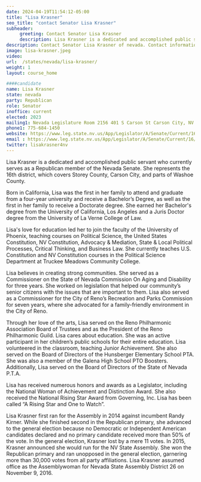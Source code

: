 ```yaml
---
date: 2024-04-19T11:54:12-05:00
title: "Lisa Krasner"
seo_title: "contact Senator Lisa Krasner"
subheader:
     greeting: Contact Senator Lisa Krasner
     description: Lisa Krasner is a dedicated and accomplished public servant who currently serves as a Republican member of the Nevada Senate. She represents the 16th district, which covers Storey County, Carson City, and parts of Washoe County.
description: Contact Senator Lisa Krasner of nevada. Contact information for Lisa Krasner includes email address, phone number, and mailing address.
image: lisa-krasner.jpeg
video:
url:  /states/nevada/lisa-krasner/
weight: 1
layout: course_home

####candidate
name: Lisa Krasner
state: nevada
party: Republican
role: Senator
inoffice: current
elected: 2023
mailing1: Nevada Legislature Room 2156 401 S Carson St Carson City, NV 89701-4747
phone1: 775-684-1450
website: https://www.leg.state.nv.us/App/Legislator/A/Senate/Current/16/
email : https://www.leg.state.nv.us/App/Legislator/A/Senate/Current/16/
twitter: lisakrasner4nv
---
```


Lisa Krasner is a dedicated and accomplished public servant who currently serves as a Republican member of the Nevada Senate. She represents the 16th district, which covers Storey County, Carson City, and parts of Washoe County.

Born in California, Lisa was the first in her family to attend and graduate from a four-year university and receive a Bachelor’s Degree, as well as the first in her family to receive a Doctorate degree. She earned her Bachelor's degree from the University of California, Los Angeles and a Juris Doctor degree from the University of La Verne College of Law.

Lisa's love for education led her to join the faculty of the University of Phoenix, teaching courses on Political Science, the United States Constitution, NV Constitution, Advocacy & Mediation, State & Local Political Processes, Critical Thinking, and Business Law. She currently teaches U.S. Constitution and NV Constitution courses in the Political Science Department at Truckee Meadows Community College.

Lisa believes in creating strong communities. She served as a Commissioner on the State of Nevada Commission On Aging and Disability for three years. She worked on legislation that helped our community’s senior citizens with the issues that are important to them. Lisa also served as a Commissioner for the City of Reno’s Recreation and Parks Commission for seven years, where she advocated for a family-friendly environment in the City of Reno.

Through her love of the arts, Lisa served on the Reno Philharmonic Association Board of Trustees and as the President of the Reno Philharmonic Guild. Lisa cares about education. She was an active participant in her children’s public schools for their entire education. Lisa volunteered in the classroom, teaching Junior Achievement. She also served on the Board of Directors of the Hunsberger Elementary School PTA. She was also a member of the Galena High School PTO Boosters. Additionally, Lisa served on the Board of Directors of the State of Nevada P.T.A.

Lisa has received numerous honors and awards as a Legislator, including the National Woman of Achievement and Distinction Award. She also received the National Rising Star Award from Governing, Inc. Lisa has been called “A Rising Star and One to Watch”.

Lisa Krasner first ran for the Assembly in 2014 against incumbent Randy Kirner. While she finished second in the Republican primary, she advanced to the general election because no Democratic or Independent American candidates declared and no primary candidate received more than 50% of the vote. In the general election, Krasner lost by a mere 11 votes. In 2015, Krasner announced she would run for the NV State Assembly. She won the Republican primary and ran unopposed in the general election, garnering more than 30,000 votes from all party affiliations. Lisa Krasner assumed office as the Assemblywoman for Nevada State Assembly District 26 on November 9, 2016.

